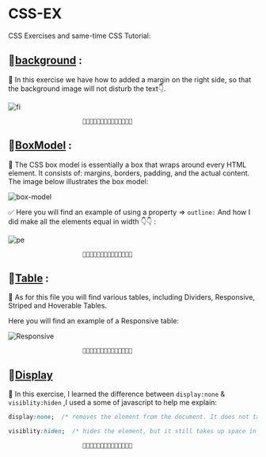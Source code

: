 # CSS-EX
CSS Exercises and same-time CSS Tutorial:
## 🔗[background](https://github.com/DahmanCode/CSS-EX/blob/main/background/bg-image.html) :
🔰 In this exercise we have how to added a margin on the right side, so that the background image will not disturb the text👇.


![fi](https://user-images.githubusercontent.com/94912743/173444840-1b6fb0e9-542e-4525-b7c5-0653a19ba4b4.gif)

                         🔸🔹🔸🔹🔸🔹🔸🔹🔸🔹🔸🔹🔸🔹                                                

## 🔗[BoxModel](https://github.com/DahmanCode/CSS-EX/blob/main/BoxModel/TWidth.html) :
🔰 The CSS box model is essentially a box that wraps around every HTML element. It consists of: margins, borders, padding, and the actual content. The image below illustrates the box model: 

![box-model](https://user-images.githubusercontent.com/94912743/173547244-469f6c60-b895-4382-bb3c-09ac7f1e8403.png)

✅ Here you will find an example of using a property => ```outline:``` And how I did make all the elements equal in width 👇👇 :

![pe](https://user-images.githubusercontent.com/94912743/173544014-49c1d12b-cfd1-4604-bb32-c4c3fc611448.PNG)

                         🔸🔹🔸🔹🔸🔹🔸🔹🔸🔹🔸🔹🔸🔹
                         
## 🔗[Table](https://github.com/DahmanCode/CSS-EX/tree/main/Tabels) :     
🔰 As for this file you will find various tables, including Dividers, Responsive, Striped and Hoverable Tables.

Here you will find an example of a Responsive table:

![Responsive](https://user-images.githubusercontent.com/94912743/173891695-c8fa64a1-b4eb-42a1-800d-09a198ea1b68.PNG)

                         🔸🔹🔸🔹🔸🔹🔸🔹🔸🔹🔸🔹🔸🔹
                         
## 🔗[Display](https://github.com/DahmanCode/CSS-EX/blob/main/Display/display.html)
🔰 In this exercise, I learned the difference between ```display:none``` & ```visiblity:hiden``` ,I used a some of javascript to help me explain:

```css
display:none;  /* removes the element from the document. It does not take up any space. */
```

```css
visiblity:hiden;  /* hides the element, but it still takes up space in the layout. */
```
                         
                         🔸🔹🔸🔹🔸🔹🔸🔹🔸🔹🔸🔹🔸🔹

